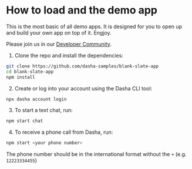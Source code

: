 # How to load and the demo app

This is the most basic of all demo apps. It is designed for you to open up and build your own app on top of it. Engjoy. 

Please join us in our [Developer Community](https://community.dasha.ai).

1. Clone the repo and install the dependencies:

```sh
git clone https://github.com/dasha-samples/blank-slate-app
cd blank-slate-app
npm install
```

2. Create or log into your account using the Dasha CLI tool:

```sh
npx dasha account login
```

3. To start a text chat, run:

```sh
npm start chat
```

4. To receive a phone call from Dasha, run:

```sh
npm start <your phone number>
```

The phone number should be in the international format without the `+` (e.g. `12223334455`)

